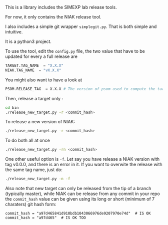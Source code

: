 This is a library includes the SIMEXP lab release tools.

For now, it only contains the NIAK release tool.

I also includes a simple git wrapper `simplegit.py`. That is both simple and
intuitive.

It is a python3 project.

To use the tool, edit the `config.py` file, the two value that
 have to be updated for every a full release are
```python
TARGET.TAG_NAME  = "X.X.X"
NIAK.TAG_NAME  = "vX.X.X"
```
 You might also want to have a look at  
```python
PSOM.RELEASE_TAG  = X.X.X # The version of psom used to compute the target
```

 Then, release a target only :
 ```bash
cd bin
./release_new_target.py -r <commit_hash>
 ```

 To release a new version of NIAK:
```bash
./release_new_target.py -r <commit_hash>
```
To do both all at once

```bash
./release_new_target.py -rn <commit_hash>
```

One other useful option is `-f`. Let say you have release a NIAK version
with tag v0.0.0, and there is an error in it. If you want to 
overwite the release with the same tag name, just do:

```bash
./release_new_target.py -n -f
```

Also note that new target can only be released from the tip of a branch
(typically master), while NIAK can be release from any commit in your
repo the `commit_hash` value can be given using its 
long or short (minimum of 7 charaters) git hash form:

```
commit_hash = "a97d465841d910bdb1043066976de9207970e74d"  # IS OK
commit_hash = "a97d465"  # IS OK TOO

```
